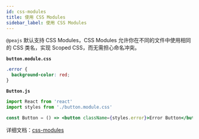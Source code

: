 ```yaml
---
id: css-modules
title: 使用 CSS Modules
sidebar_label: 使用 CSS Modules
---
```


`@peajs` 默认支持 CSS Modules，CSS Modules 允许你在不同的文件中使用相同的 CSS 类名，实现 Scoped CSS，而无需担心命名冲突。

**`button.module.css`**

```css
.error {
  background-color: red;
}
```

**`Button.js`**

```jsx
import React from 'react'
import styles from './button.module.css'

const Button = () => <button className={styles.error}>Error Button</button>
```

详细文档：[css-modules](https://github.com/css-modules/css-modules)
